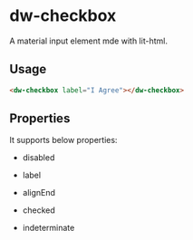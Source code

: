 
# dw-checkbox

A material input element mde with lit-html.

## Usage

```html
<dw-checkbox label="I Agree"></dw-checkbox>
```

## Properties

It supports below properties:

- disabled

- label

- alignEnd

- checked

- indeterminate
